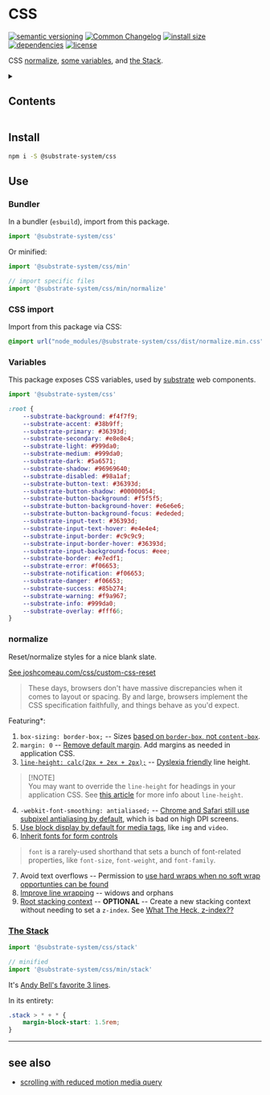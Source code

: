 # CSS
[![semantic versioning](https://img.shields.io/badge/semver-2.0.0-blue?logo=semver&style=flat-square)](https://semver.org/)
[![Common Changelog](https://nichoth.github.io/badge/common-changelog.svg)](./CHANGELOG.md)
[![install size](https://flat.badgen.net/packagephobia/install/@substrate-system/css)](https://packagephobia.com/result?p=@substrate-system/css)
[![dependencies](https://img.shields.io/badge/dependencies-zero-brightgreen.svg?style=flat-square)](package.json)
[![license](https://img.shields.io/badge/license-Polyform_Small_Business-249fbc?style=flat-square)](LICENSE)

CSS [normalize](./src/normalize.css), [some variables](./src/index.css), and
[the Stack](https://every-layout.dev/layouts/stack/).

<details><summary><h2>Contents</h2></summary>

<!-- toc -->

- [Install](#install)
- [Use](#use)
  * [Bundler](#bundler)
  * [CSS import](#css-import)
  * [Variables](#variables)
  * [normalize](#normalize)
  * [The Stack](#the-stack)
- [see also](#see-also)

<!-- tocstop -->

</details>


## Install

```sh
npm i -S @substrate-system/css
```

## Use

### Bundler
In a bundler (`esbuild`), import from this package.

```js
import '@substrate-system/css'
```

Or minified:
```js
import '@substrate-system/css/min'

// import specific files
import '@substrate-system/css/min/normalize'
```

### CSS import
Import from this package via CSS:

```css
@import url("node_modules/@substrate-system/css/dist/normalize.min.css");
```

### Variables
This package exposes CSS variables, used by [substrate](https://github.com/substrate-system/)
web components.

```js
import '@substrate-system/css'
```

```css
:root {
    --substrate-background: #f4f7f9;
    --substrate-accent: #38b9ff;
    --substrate-primary: #36393d;
    --substrate-secondary: #e8e8e4;
    --substrate-light: #999da0;
    --substrate-medium: #999da0;
    --substrate-dark: #5a6571;
    --substrate-shadow: #96969640;
    --substrate-disabled: #98a1af;
    --substrate-button-text: #36393d;
    --substrate-button-shadow: #00000054;
    --substrate-button-background: #f5f5f5;
    --substrate-button-background-hover: #e6e6e6;
    --substrate-button-background-focus: #ededed;
    --substrate-input-text: #36393d;
    --substrate-input-text-hover: #e4e4e4;
    --substrate-input-border: #c9c9c9;
    --substrate-input-border-hover: #36393d;
    --substrate-input-background-focus: #eee;
    --substrate-border: #e7edf1;
    --substrate-error: #f06653;
    --substrate-notification: #f06653;
    --substrate-danger: #f06653;
    --substrate-success: #85b274;
    --substrate-warning: #f9a967;
    --substrate-info: #999da0;
    --substrate-overlay: #fff66;
}
```

### normalize

Reset/normalize styles for a nice blank slate.

[See joshcomeau.com/css/custom-css-reset](https://www.joshwcomeau.com/css/custom-css-reset/)

> These days, browsers don't have massive discrepancies when it comes to layout
> or spacing. By and large, browsers implement the CSS specification faithfully,
> and things behave as you'd expect.

Featuring*:

1. `box-sizing: border-box;` -- Sizes [based on `border-box`, not `content-box`](https://www.joshwcomeau.com/css/custom-css-reset/#one-box-sizing-model-2).
2. `margin: 0` -- [Remove default margin](https://www.joshwcomeau.com/css/custom-css-reset/#two-remove-default-margin-3). Add margins as needed in application CSS.
3. [`line-height: calc(2px + 2ex + 2px);`](https://www.joshwcomeau.com/css/custom-css-reset/#three-add-accessible-line-height-4) -- [Dyslexia friendly](https://www.w3.org/WAI/WCAG21/Understanding/text-spacing.html) line height.
>
> [!NOTE]  
> You may want to override the `line-height` for headings in your application CSS.
> See [this article](https://kittygiraudel.com/2020/05/18/using-calc-to-figure-out-optimal-line-height/) for more info about `line-height`.
>
4. `-webkit-font-smoothing: antialiased;` -- [Chrome and Safari still use subpixel antialiasing by default](https://www.joshwcomeau.com/css/custom-css-reset/#four-improve-text-rendering-5), which is bad on high DPI screens.
5. [Use block display by default for media tags](https://www.joshwcomeau.com/css/custom-css-reset/#five-improve-media-defaults-6), like `img` and `video`.
6. [Inherit fonts for form controls](https://www.joshwcomeau.com/css/custom-css-reset/#six-inherit-fonts-for-form-controls-7)
> `font` is a rarely-used shorthand that sets a bunch of font-related properties, like `font-size`, `font-weight`, and `font-family`. 
7. Avoid text overflows -- Permission to [use hard wraps when no soft wrap opportunties can be found](https://www.joshwcomeau.com/css/custom-css-reset/#seven-avoid-text-overflows-8)
8. [Improve line wrapping](https://www.joshwcomeau.com/css/custom-css-reset/#eight-improve-line-wrapping-9) -- widows and orphans
9. [Root stacking context](https://www.joshwcomeau.com/css/custom-css-reset/#nine-root-stacking-context-10) -- **OPTIONAL** -- Create a new stacking context without needing to set a `z-index`. See [What The Heck, z-index??](https://www.joshwcomeau.com/css/stacking-contexts/)

### [The Stack](https://every-layout.dev/layouts/stack/)

```js
import '@substrate-system/css/stack'

// minified
import '@substrate-system/css/min/stack'
```

It's [Andy Bell's favorite 3 lines](https://piccalil.li/blog/my-favourite-3-lines-of-css/).

In its entirety:

```css
.stack > * + * {
    margin-block-start: 1.5rem;
}
```

-------------------

## see also

* [scrolling with reduced motion media query](https://gomakethings.com/how-to-animate-scrolling-to-anchor-links-with-one-line-of-css/#accessibility-concerns)
